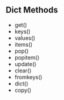 

## Dict Methods

- get()
- keys()
- values()
- items()
- pop()
- popitem()
- update()
- clear()
- fromkeys()
- dict()
- copy()

